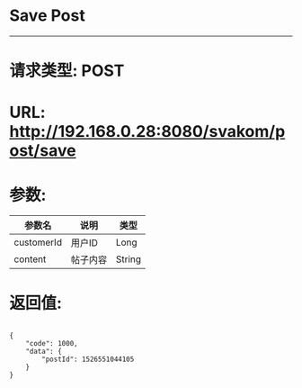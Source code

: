# Save Post
---
# 请求类型: POST
# URL: http://192.168.0.28:8080/svakom/post/save
# 参数:
参数名      | 说明    | 类型
---------- |-------- | ----
customerId | 用户ID   | Long
content    | 帖子内容 | String
# 返回值:
<pre><code>
{
    "code": 1000,
    "data": {
        "postId": 1526551044105
    }
}
</code></pre>

